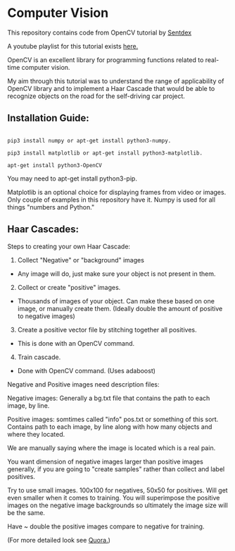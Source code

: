 # Computer Vision

This repository contains code from OpenCV tutorial by [Sentdex](https://pythonprogramming.net/loading-images-python-opencv-tutorial/)

A youtube playlist for this tutorial exists [here.](https://www.youtube.com/playlist?list=PLQVvvaa0QuDdttJXlLtAJxJetJcqmqlQq)

OpenCV is an excellent library for programming functions related to real-time computer vision.

My aim through this tutorial was to understand the range of applicability of OpenCV library and to implement a Haar Cascade that would be able to recognize objects on the road for the self-driving car project. 

## Installation Guide:

```

pip3 install numpy or apt-get install python3-numpy. 

pip3 install matplotlib or apt-get install python3-matplotlib.

apt-get install python3-OpenCV
```

You may need to apt-get install python3-pip.

Matplotlib is an optional choice for displaying frames from video or images. Only couple of examples in this repository have it. Numpy is used for all things "numbers and Python." 

## Haar Cascades:

Steps to creating your own Haar Cascade:
1) Collect "Negative" or "background" images
- Any image will do, just make sure your object is not present
in them.
2) Collect or create "positive" images.
- Thousands of images of your object. Can make these
based on one image, or manually create them. (Ideally
double the amount of positive to negative images)
3) Create a positive vector file by stitching together
all positives.
- This is done with an OpenCV command.

4) Train cascade.

- Done with OpenCV command. (Uses adaboost)

Negative and Positive images need description files:

Negative images:
Generally a bg.txt file that contains the path to each
image, by line.

Positive images:
somtimes called "info" pos.txt or something of this
sort. Contains path to each image, by line along with
how many objects and where they located.

We are manually saying where the image is located which
is a real pain.

You want dimension of negative images larger than positive
images generally, if you are going to "create samples"
rather than collect and label positives.

Try to use small images. 100x100 for negatives, 50x50 for
positives. Will get even smaller when it comes to training.
You will superimpose the positive images on the negative image
backgrounds so ultimately the image size will be the same.

Have ~ double the positive images compare to negative for training.

(For more detailed look see [Quora.](https://www.quora.com/How-do-Haar-cascades-work))
